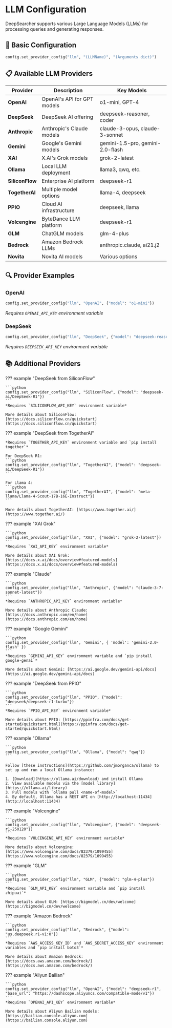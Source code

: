 # LLM Configuration

DeepSearcher supports various Large Language Models (LLMs) for processing queries and generating responses.

## 📝 Basic Configuration

```python
config.set_provider_config("llm", "(LLMName)", "(Arguments dict)")
```

## 📋 Available LLM Providers

| Provider | Description | Key Models |
|----------|-------------|------------|
| **OpenAI** | OpenAI's API for GPT models | o1-mini, GPT-4 |
| **DeepSeek** | DeepSeek AI offering | deepseek-reasoner, coder |
| **Anthropic** | Anthropic's Claude models | claude-3-opus, claude-3-sonnet |
| **Gemini** | Google's Gemini models | gemini-1.5-pro, gemini-2.0-flash |
| **XAI** | X.AI's Grok models | grok-2-latest |
| **Ollama** | Local LLM deployment | llama3, qwq, etc. |
| **SiliconFlow** | Enterprise AI platform | deepseek-r1 |
| **TogetherAI** | Multiple model options | llama-4, deepseek |
| **PPIO** | Cloud AI infrastructure | deepseek, llama |
| **Volcengine** | ByteDance LLM platform | deepseek-r1 |
| **GLM** | ChatGLM models | glm-4-plus |
| **Bedrock** | Amazon Bedrock LLMs | anthropic.claude, ai21.j2 |
| **Novita** | Novita AI models | Various options |

## 🔍 Provider Examples

### OpenAI

```python
config.set_provider_config("llm", "OpenAI", {"model": "o1-mini"})
```
*Requires `OPENAI_API_KEY` environment variable*

### DeepSeek

```python
config.set_provider_config("llm", "DeepSeek", {"model": "deepseek-reasoner"})
```
*Requires `DEEPSEEK_API_KEY` environment variable*

## 📚 Additional Providers

??? example "DeepSeek from SiliconFlow"

    ```python
    config.set_provider_config("llm", "SiliconFlow", {"model": "deepseek-ai/DeepSeek-R1"})
    ```
    *Requires `SILICONFLOW_API_KEY` environment variable*
    
    More details about SiliconFlow: [https://docs.siliconflow.cn/quickstart](https://docs.siliconflow.cn/quickstart)

??? example "DeepSeek from TogetherAI"

    *Requires `TOGETHER_API_KEY` environment variable and `pip install together`*
    
    For DeepSeek R1:
    ```python
    config.set_provider_config("llm", "TogetherAI", {"model": "deepseek-ai/DeepSeek-R1"})
    ```
    
    For Llama 4:
    ```python
    config.set_provider_config("llm", "TogetherAI", {"model": "meta-llama/Llama-4-Scout-17B-16E-Instruct"})
    ```
    
    More details about TogetherAI: [https://www.together.ai/](https://www.together.ai/)

??? example "XAI Grok"

    ```python
    config.set_provider_config("llm", "XAI", {"model": "grok-2-latest"})
    ```
    *Requires `XAI_API_KEY` environment variable*
    
    More details about XAI Grok: [https://docs.x.ai/docs/overview#featured-models](https://docs.x.ai/docs/overview#featured-models)

??? example "Claude"

    ```python
    config.set_provider_config("llm", "Anthropic", {"model": "claude-3-7-sonnet-latest"})
    ```
    *Requires `ANTHROPIC_API_KEY` environment variable*
    
    More details about Anthropic Claude: [https://docs.anthropic.com/en/home](https://docs.anthropic.com/en/home)

??? example "Google Gemini"

    ```python
    config.set_provider_config('llm', 'Gemini', { 'model': 'gemini-2.0-flash' })
    ```
    *Requires `GEMINI_API_KEY` environment variable and `pip install google-genai`*
    
    More details about Gemini: [https://ai.google.dev/gemini-api/docs](https://ai.google.dev/gemini-api/docs)

??? example "DeepSeek from PPIO"

    ```python
    config.set_provider_config("llm", "PPIO", {"model": "deepseek/deepseek-r1-turbo"})
    ```
    *Requires `PPIO_API_KEY` environment variable*
    
    More details about PPIO: [https://ppinfra.com/docs/get-started/quickstart.html](https://ppinfra.com/docs/get-started/quickstart.html)

??? example "Ollama"

    ```python
    config.set_provider_config("llm", "Ollama", {"model": "qwq"})
    ```
    
    Follow [these instructions](https://github.com/jmorganca/ollama) to set up and run a local Ollama instance:
    
    1. [Download](https://ollama.ai/download) and install Ollama
    2. View available models via the [model library](https://ollama.ai/library)
    3. Pull models with `ollama pull <name-of-model>`
    4. By default, Ollama has a REST API on [http://localhost:11434](http://localhost:11434)

??? example "Volcengine"

    ```python
    config.set_provider_config("llm", "Volcengine", {"model": "deepseek-r1-250120"})
    ```
    *Requires `VOLCENGINE_API_KEY` environment variable*
    
    More details about Volcengine: [https://www.volcengine.com/docs/82379/1099455](https://www.volcengine.com/docs/82379/1099455)

??? example "GLM"

    ```python
    config.set_provider_config("llm", "GLM", {"model": "glm-4-plus"})
    ```
    *Requires `GLM_API_KEY` environment variable and `pip install zhipuai`*
    
    More details about GLM: [https://bigmodel.cn/dev/welcome](https://bigmodel.cn/dev/welcome)

??? example "Amazon Bedrock"

    ```python
    config.set_provider_config("llm", "Bedrock", {"model": "us.deepseek.r1-v1:0"})
    ```
    *Requires `AWS_ACCESS_KEY_ID` and `AWS_SECRET_ACCESS_KEY` environment variables and `pip install boto3`*
    
    More details about Amazon Bedrock: [https://docs.aws.amazon.com/bedrock/](https://docs.aws.amazon.com/bedrock/)

??? example "Aliyun Bailian"

    ```python
    config.set_provider_config("llm", "OpenAI", {"model": "deepseek-r1", "base_url": "https://dashscope.aliyuncs.com/compatible-mode/v1"})
    ```
    *Requires `OPENAI_API_KEY` environment variable*
    
    More details about Aliyun Bailian models: [https://bailian.console.aliyun.com](https://bailian.console.aliyun.com) 